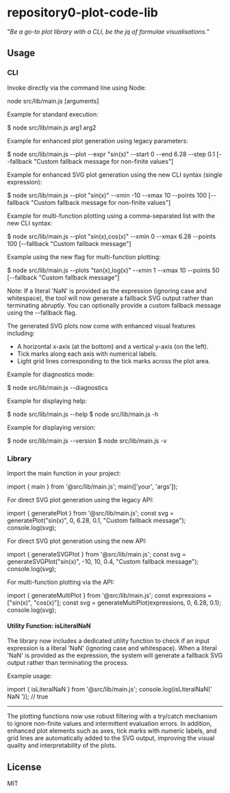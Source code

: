 # repository0-plot-code-lib

"_Be a go-to plot library with a CLI, be the jq of formulae visualisations._"

## Usage

### CLI

Invoke directly via the command line using Node:

  node src/lib/main.js [arguments]

Example for standard execution:

  $ node src/lib/main.js arg1 arg2

Example for enhanced plot generation using legacy parameters:

  $ node src/lib/main.js --plot --expr "sin(x)" --start 0 --end 6.28 --step 0.1 [--fallback "Custom fallback message for non-finite values"]

Example for enhanced SVG plot generation using the new CLI syntax (single expression):

  $ node src/lib/main.js --plot "sin(x)" --xmin -10 --xmax 10 --points 100 [--fallback "Custom fallback message for non-finite values"]

Example for multi-function plotting using a comma-separated list with the new CLI syntax:

  $ node src/lib/main.js --plot "sin(x),cos(x)" --xmin 0 --xmax 6.28 --points 100 [--fallback "Custom fallback message"]

Example using the new flag for multi-function plotting:

  $ node src/lib/main.js --plots "tan(x),log(x)" --xmin 1 --xmax 10 --points 50 [--fallback "Custom fallback message"]

Note: If a literal 'NaN' is provided as the expression (ignoring case and whitespace), the tool will now generate a fallback SVG output rather than terminating abruptly. You can optionally provide a custom fallback message using the --fallback flag.

The generated SVG plots now come with enhanced visual features including:
- A horizontal x-axis (at the bottom) and a vertical y-axis (on the left).
- Tick marks along each axis with numerical labels.
- Light grid lines corresponding to the tick marks across the plot area.

Example for diagnostics mode:

  $ node src/lib/main.js --diagnostics

Example for displaying help:

  $ node src/lib/main.js --help
  $ node src/lib/main.js -h

Example for displaying version:

  $ node src/lib/main.js --version
  $ node src/lib/main.js -v

### Library

Import the main function in your project:

  import { main } from '@src/lib/main.js';
  main(['your', 'args']);

For direct SVG plot generation using the legacy API:

  import { generatePlot } from '@src/lib/main.js';
  const svg = generatePlot("sin(x)", 0, 6.28, 0.1, "Custom fallback message");
  console.log(svg);

For direct SVG plot generation using the new API:

  import { generateSVGPlot } from '@src/lib/main.js';
  const svg = generateSVGPlot("sin(x)", -10, 10, 0.4, "Custom fallback message");
  console.log(svg);

For multi-function plotting via the API:

  import { generateMultiPlot } from '@src/lib/main.js';
  const expressions = ["sin(x)", "cos(x)"];
  const svg = generateMultiPlot(expressions, 0, 6.28, 0.1);
  console.log(svg);

#### Utility Function: isLiteralNaN

The library now includes a dedicated utility function to check if an input expression is a literal 'NaN' (ignoring case and whitespace). When a literal 'NaN' is provided as the expression, the system will generate a fallback SVG output rather than terminating the process.

Example usage:

  import { isLiteralNaN } from '@src/lib/main.js';
  console.log(isLiteralNaN(' NaN ')); // true

---

The plotting functions now use robust filtering with a try/catch mechanism to ignore non-finite values and intermittent evaluation errors. In addition, enhanced plot elements such as axes, tick marks with numeric labels, and grid lines are automatically added to the SVG output, improving the visual quality and interpretability of the plots.

## License

MIT
